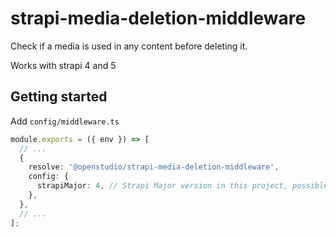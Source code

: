 # strapi-media-deletion-middleware

Check if a media is used in any content before deleting it.

Works with strapi 4 and 5

## Getting started

Add `config/middleware.ts`

```ts
module.exports = ({ env }) => [
  // ...
  {
    resolve: '@openstudio/strapi-media-deletion-middleware',
    config: {
      strapiMajor: 4, // Strapi Major version in this project, possible values : 4 or 5
    },
  },
  // ...
];
```
